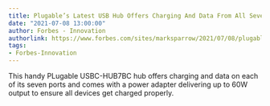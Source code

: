 ```yaml
---
title: Plugable’s Latest USB Hub Offers Charging And Data From All Seven Ports
date: "2021-07-08 13:00:00"
author: Forbes - Innovation
authorlink: https://www.forbes.com/sites/marksparrow/2021/07/08/plugables-latest-usb-hub-offers-charging-and-data-from-all-seven-ports/
tags:
- Forbes-Innovation
---
```

This handy PLugable USBC-HUB7BC hub offers charging and data on each of its seven ports and comes with a power adapter delivering up to 60W output to ensure all devices get charged properly.